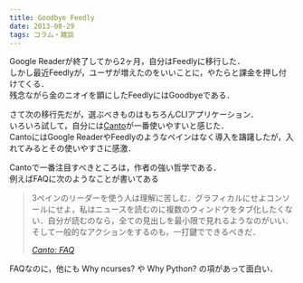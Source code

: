 ```yaml
---
title: Goodbye Feedly
date: 2013-08-29
tags: コラム・雑談
---
```


Google Readerが終了してから2ヶ月，自分はFeedlyに移行した．<br />
しかし最近Feedlyが，ユーザが増えたのをいいことに，やたらと課金を押し付けてくる．<br />
残念ながら金のニオイを顕にしたFeedlyにはGoodbyeである．

さて次の移行先だが，選ぶべきものはもちろんCLIアプリケーション．<br />
いろいろ試して，自分には[Canto](http://codezen.org/canto/)が一番使いやすいと感じた．<br />
CantoにはGoogle ReaderやFeedlyのようなペインはなく導入を躊躇したが，入れてみるとその使いやすさに感激．

Cantoで一番注目すべきところは，作者の強い哲学である．<br />
例えばFAQに次のようなことが書いてある

> 3ペインのリーダーを使う人は理解に苦しむ．グラフィカルにせよコンソールにせよ，私はニュースを読むのに複数のウィンドウをタブ化したくない．自分が読むのなら，全ての見出しを最小限で見れるようなのがいい．そして一般的なアクションをするのも，一打鍵でできるべきだ．
> 
> <cite>[Canto: FAQ](http://codezen.org/canto/faq/)</cite>

FAQなのに，他にも Why ncurses? や Why Python? の項があって面白い．


